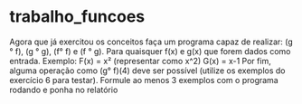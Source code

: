 # trabalho_funcoes


Agora que já exercitou os conceitos faça um programa capaz de realizar:
(g ° f), (g ° g), (f° f) e (f ° g). Para quaisquer f(x) e g(x) que forem dados como
entrada.
Exemplo:
F(x) = x² (representar como x^2)
G(x) = x-1
Por fim, alguma operação como (g° f)(4) deve ser possível (utilize os
exemplos do exercício 6 para testar).
Formule ao menos 3 exemplos com o programa rodando e ponha no
relatório
